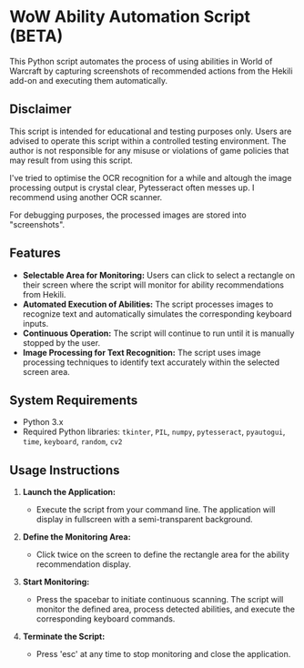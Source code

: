 # WoW Ability Automation Script (BETA)

This Python script automates the process of using abilities in World of Warcraft by capturing screenshots of recommended actions from the Hekili add-on and executing them automatically.

## Disclaimer

This script is intended for educational and testing purposes only. Users are advised to operate this script within a controlled testing environment. The author is not responsible for any misuse or violations of game policies that may result from using this script.

I've tried to optimise the OCR recognition for a while and altough the image processing output is crystal clear, Pytesseract often messes up.
I recommend using another OCR scanner.

For debugging purposes, the processed images are stored into "screenshots".

## Features

- **Selectable Area for Monitoring:** Users can click to select a rectangle on their screen where the script will monitor for ability recommendations from Hekili.
- **Automated Execution of Abilities:** The script processes images to recognize text and automatically simulates the corresponding keyboard inputs.
- **Continuous Operation:** The script will continue to run until it is manually stopped by the user.
- **Image Processing for Text Recognition:** The script uses image processing techniques to identify text accurately within the selected screen area.

## System Requirements

- Python 3.x
- Required Python libraries: `tkinter`, `PIL`, `numpy`, `pytesseract`, `pyautogui`, `time`, `keyboard`, `random`, `cv2`

## Usage Instructions

1. **Launch the Application:**
   - Execute the script from your command line. The application will display in fullscreen with a semi-transparent background.

2. **Define the Monitoring Area:**
   - Click twice on the screen to define the rectangle area for the ability recommendation display.

3. **Start Monitoring:**
   - Press the spacebar to initiate continuous scanning. The script will monitor the defined area, process detected abilities, and execute the corresponding keyboard commands.

4. **Terminate the Script:**
   - Press 'esc' at any time to stop monitoring and close the application.
